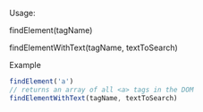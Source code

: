 Usage:

findElement(tagName)

findElementWithText(tagName, textToSearch)

Example

```javascript
findElement('a')
// returns an array of all <a> tags in the DOM
findElementWithText(tagName, textToSearch)
```
